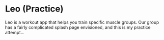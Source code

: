 # Leo (Practice)
Leo is a workout app that helps you train specific muscle groups. Our group has a fairly complicated splash page envisioned, and this is my practice attempt...
